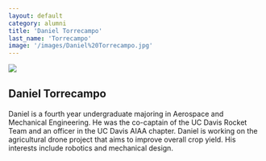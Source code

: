 ```yaml
---
layout: default
category: alumni
title: 'Daniel Torrecampo'
last_name: 'Torrecampo'
image: '/images/Daniel%20Torrecampo.jpg'
---
```


<img src="{{ page.image }}">

<h2 class="team-title">Daniel Torrecampo</h2>
<h4 class="team-position"></h4>
<p>Daniel is a fourth year undergraduate majoring in Aerospace and Mechanical Engineering. He was the co-captain of the UC Davis Rocket Team and an officer in the UC Davis AIAA chapter.  Daniel is working on the agricultural drone project that aims to improve overall crop yield. His interests include robotics and mechanical design.</p>
<ul class="team-member-other-info"></ul>
